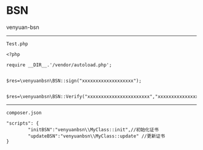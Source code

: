 # BSN
venyuan-bsn

------------------------

```
Test.php

<?php

require __DIR__.'/vendor/autoload.php';


$res=\venyuanbsn\BSN::sign("xxxxxxxxxxxxxxxxxxx");


$res=\venyuanbsn\BSN::Verify("xxxxxxxxxxxxxxxxxxxxxxx","xxxxxxxxxxxxxxxxxxxxxxxxxx");

```
----------------------

```
composer.json

"scripts": {
        "initBSN":"venyuanbsn\\MyClass::init",//初始化证书
        "updateBSN":"venyuanbsn\\MyClass::update" //更新证书
}

```
